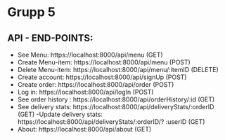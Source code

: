 # Grupp 5

## API - END-POINTS:

- See Menu: https://localhost:8000/api/menu (GET)
- Create Menu-item: https://localhost:8000/api/menu (POST)
- Delete Menu-item: https://localhost:8000/api/menu/:itemID (DELETE)
- Create account: https://localhost:8000/api/signUp (POST)
- Create order: https://localhost:8000/api/order (POST)
- Log in: https://localhost:8000/api/logIn (POST)
- See order history : https://localhost:8000/api/orderHistory/:id (GET)
- See delivery stats: https://localhost:8000/api/deliveryStats/:orderID (GET)
  -Update delivery stats: https://localhost:8000/api/deliveryStats/:orderID/? :userID (GET)
- About: https://localhost:8000/api/about (GET)